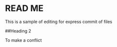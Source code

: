 # READ ME


This is a sample of editing for express commit of files

##Heading 2

To make a conflict 